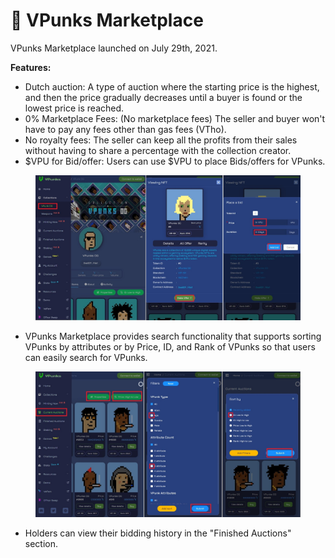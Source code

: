 # 🛒 VPunks Marketplace

VPunks Marketplace launched on July 29th, 2021.

**Features:**

* Dutch auction: A type of auction where the starting price is the highest, and then the price gradually decreases until a buyer is found or the lowest price is reached.
* 0% Marketplace Fees: (No marketplace fees) The seller and buyer won't have to pay any fees other than gas fees (VTho).
* No royalty fees: The seller can keep all the profits from their sales without having to share a percentage with the collection creator.
* $VPU for Bid/offer: Users can use $VPU to place Bids/offers for VPunks.

<figure><img src="../../.gitbook/assets/image (30).png" alt=""><figcaption></figcaption></figure>

* VPunks Marketplace provides search functionality that supports sorting VPunks by attributes or by Price, ID, and Rank of VPunks so that users can easily search for VPunks.

<figure><img src="../../.gitbook/assets/image (19).png" alt=""><figcaption></figcaption></figure>

* Holders can view their bidding history in the "Finished Auctions" section.

<figure><img src="https://lh6.googleusercontent.com/gd8KyLQD-H8S6efwvfGIazRiE1ovMTh-94GZrBSmWkrgKIkQiRBWDBxxHQonrfk6ptHCA_JxDAgSI8RZR9_JquEtkuxZE2MYLfSozZ1IE1roniz8eFYVNpGsO2w3mNn0b-4faysBYgZXvgpJb2tgRm0" alt=""><figcaption></figcaption></figure>

